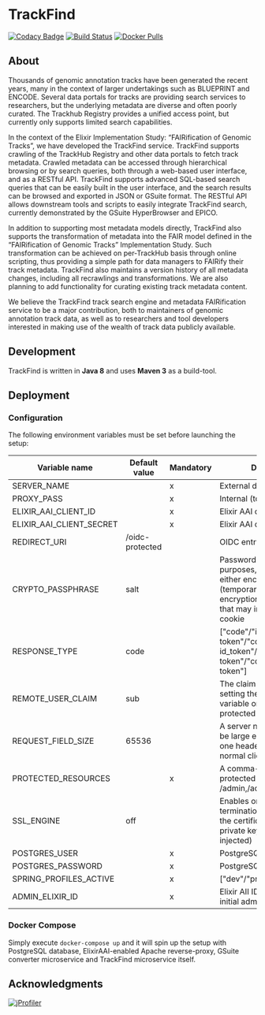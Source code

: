 # TrackFind

[![Codacy Badge](https://api.codacy.com/project/badge/Grade/c3f38d6ea0184dab99bf012a04892c4c)](https://www.codacy.com/app/dtitov/trackfind?utm_source=github.com&amp;utm_medium=referral&amp;utm_content=elixir-no-nels/trackfind&amp;utm_campaign=Badge_Grade)
[![Build Status](https://travis-ci.org/elixir-no-nels/trackfind.svg?branch=master)](https://travis-ci.org/elixir-no-nels/trackfind)
[![Docker Pulls](https://img.shields.io/docker/pulls/nels/trackfind.svg)](https://hub.docker.com/r/nels/trackfind/)

## About

Thousands of genomic annotation tracks have been generated the recent years, many in the context of larger undertakings such as BLUEPRINT and ENCODE. Several data portals for tracks are providing search services to researchers, but the underlying metadata are diverse and often poorly curated. The Trackhub Registry provides a unified access point, but currently only supports limited search capabilities.

In the context of the Elixir Implementation Study: “FAIRification of Genomic Tracks”, we have developed the TrackFind service. TrackFind supports crawling of the TrackHub Registry and other data portals to fetch track metadata. Crawled metadata can be accessed through hierarchical browsing or by search queries, both through a web-based user interface, and as a RESTful API. TrackFind supports advanced SQL-based search queries that can be easily built in the user interface, and the search results can be browsed and exported in JSON or GSuite format. The RESTful API allows downstream tools and scripts to easily integrate TrackFind search, currently demonstrated by the GSuite HyperBrowser and EPICO. 

In addition to supporting most metadata models directly, TrackFind also supports the transformation of metadata into the FAIR model defined in the “FAIRification of Genomic Tracks” Implementation Study. Such transformation can be achieved on per-TrackHub basis through online scripting, thus providing a simple path for data managers to FAIRify their track metadata. TrackFind also maintains a version history of all metadata changes, including all recrawlings and transformations. We are also planning to add functionality for curating existing track metadata content.

We believe the TrackFind track search engine and metadata FAIRification service to be a major contribution, both to maintainers of genomic annotation track data, as well as to researchers and tool developers interested in making use of the wealth of track data publicly available. 


## Development
TrackFind is written in **Java 8** and uses **Maven 3** as a build-tool.

## Deployment

### Configuration
The following environment variables must be set before launching the setup:

| Variable name            | Default value   | Mandatory | Description                                                                                                                                                          |
|--------------------------|-----------------|-----------|----------------------------------------------------------------------------------------------------------------------------------------------------------------------|
| SERVER_NAME              |                 | x         | External domain name                                                                                                                                                 |
| PROXY_PASS               |                 | x         | Internal (to Docker) host                                                                                                                                            |
| ELIXIR_AAI_CLIENT_ID     |                 | x         | Elixir AAI client ID                                                                                                                                                 |
| ELIXIR_AAI_CLIENT_SECRET |                 | x         | Elixir AAI client secret                                                                                                                                             |
| REDIRECT_URI             | /oidc-protected |           | OIDC entry-point                                                                                                                                                     |
| CRYPTO_PASSPHRASE        | salt            |           | Password for crypto purposes, this is used for either encryption of the (temporary) state cookie or encryption of cache entries, that may include the session cookie |
| RESPONSE_TYPE            | code            |           | ["code"/"id_token"/"id_token token"/"code id_token"/"code token"/"code id_token token"]                                                                              |
| REMOTE_USER_CLAIM        | sub             |           | The claim that is used when setting the REMOTE_USER variable on OpenID Connect protected paths                                                                       |
| REQUEST_FIELD_SIZE       | 65536           |           | A server needs this value to be large enough to hold any one header field from a normal client request                                                               |
| PROTECTED_RESOURCES      |                 | x         | A comma-separated list of protected endpoints, e.g.: /admin,/actuator                                                                                                |
| SSL_ENGINE               | off             |           | Enables or disables TLS termination (if set to "on", the certificate chain and a private key should be injected)                                                     |
| POSTGRES_USER            |                 | x         | PostgreSQL username                                                                                                                                                  |
| POSTGRES_PASSWORD        |                 | x         | PostgreSQL password                                                                                                                                                  |
| SPRING_PROFILES_ACTIVE   |                 | x         | ["dev"/"prod"]                                                                                                                                                       |
| ADMIN_ELIXIR_ID          |                 | x         | Elixir AII ID of the TrackFind initial admin user                                                                                                                    |

### Docker Compose
Simply execute `docker-compose up` and it will spin up the setup with PostgreSQL database, ElixirAAI-enabled Apache reverse-proxy, GSuite converter microservice and TrackFind microservice itself.

## Acknowledgments

[![jProfiler](https://www.ej-technologies.com/images/product_banners/jprofiler_large.png)](https://www.ej-technologies.com/products/jprofiler/overview.html)
